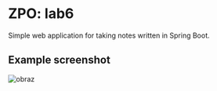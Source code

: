 # ZPO: lab6
Simple web application for taking notes written in Spring Boot.  

## Example screenshot
![obraz](https://github.com/deru303/lab6/assets/82843647/6b716144-5e2f-4a3d-ab2c-99ff57156be3)
